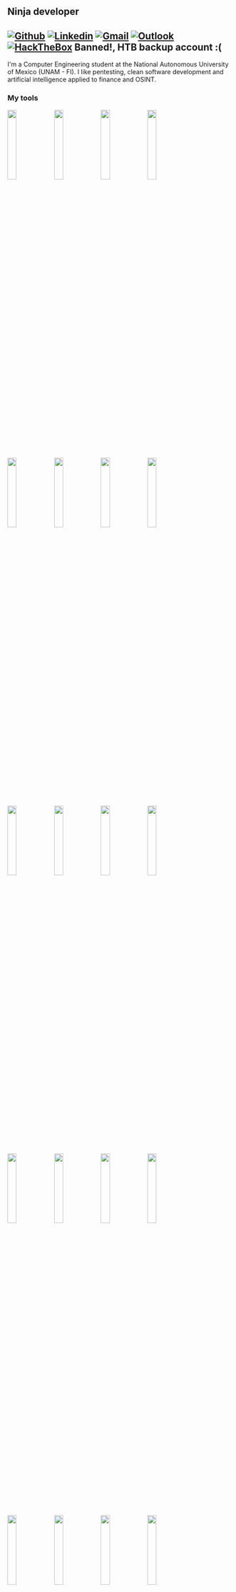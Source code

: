 ## Ninja developer

[![Github](https://img.shields.io/badge/-Github-000?style=flat&logo=Github&logoColor=white)](https://github.com/ValdrST)
[![Linkedin](https://img.shields.io/badge/-LinkedIn-blue?style=flat&logo=Linkedin&logoColor=white)](https://www.linkedin.com/in/valdrst/)
[![Gmail](https://img.shields.io/badge/-Gmail-c14438?style=flat&logo=Gmail&logoColor=white)](mailto:valdr.stiglitz@gmail.com)
[![Outlook](https://img.shields.io/badge/-Outlook-0078D4?style=flat&logo=Microsoft-Outlook&logoColor=white)](mailto:dark_reggae_93@comunidad.unam.mx)
[![HackTheBox](https://www.hackthebox.eu/badge/image/162581)](https://www.hackthebox.eu/profile/162581) Banned!, HTB backup account :( 
--

I'm a Computer Engineering student at the National Autonomous University of Mexico (UNAM - FI). 
I like pentesting, clean software development and artificial intelligence applied to finance and OSINT.

### My tools

  <code><img width="20%" src="https://www.vectorlogo.zone/logos/docker/docker-official.svg"></code>
  <code><img width="20%" src="https://www.vectorlogo.zone/logos/git-scm/git-scm-ar21.svg"></code>
  <code><img width="20%" src="https://www.vectorlogo.zone/logos/golang/golang-official.svg"></code>
  <code><img width="20%" src="https://www.vectorlogo.zone/logos/linux/linux-ar21.svg"></code>
</br>
  <code><img width="20%" src="https://upload.wikimedia.org/wikipedia/commons/9/96/Sass_Logo_Color.svg"></code>
  <code><img width="20%" src="https://upload.wikimedia.org/wikipedia/commons/b/bb/WxWidgets.svg"></code>
  <code><img width="20%" src="https://www.vectorlogo.zone/logos/gimp/gimp-ar21.svg"></code>
<code><img width="20%" src="https://upload.wikimedia.org/wikipedia/commons/3/3c/Logo_Blender.svg"></code>
  </br>
  <code><img width="20%" src="https://www.vectorlogo.zone/logos/python/python-ar21.svg"></code>
  <code><img width="20%" src="https://upload.wikimedia.org/wikipedia/commons/9/99/Unofficial_JavaScript_logo_2.svg"></code>
  <code><img width="20%" src="https://www.vectorlogo.zone/logos/ruby-lang/ruby-lang-vertical.svg"></code>
<code><img width="20%" src="https://www.vectorlogo.zone/logos/php/php-ar21.svg"></code>
  </br>
  <code><img width="20%" src="https://www.vectorlogo.zone/logos/jquery/jquery-official.svg"></code>
<code><img width="20%" src="https://www.vectorlogo.zone/logos/tensorflow/tensorflow-ar21.svg"></code>
  <code><img width="20%" src="https://www.vectorlogo.zone/logos/npmjs/npmjs-ar21.svg"></code>
  <code><img width="20%" src="https://www.vectorlogo.zone/logos/java/java-ar21.svg"></code>

  <br/>
  <code><img width="20%" src="https://www.vectorlogo.zone/logos/swift/swift-official.svg"></code>
  <code><img width="20%" src="https://www.vectorlogo.zone/logos/kotlinlang/kotlinlang-ar21.svg"></code>
  <code><img width="20%" src="https://www.vectorlogo.zone/logos/android/android-ar21.svg"></code>
  <code><img width="20%" src="https://www.vectorlogo.zone/logos/flutterio/flutterio-ar21.svg"></code>  
  </br>
  <code><img width="20%" src="https://www.vectorlogo.zone/logos/mysql/mysql-ar21.svg"></code>
  <code><img width="20%" src="https://www.vectorlogo.zone/logos/mongodb/mongodb-ar21.svg"></code>
  <code><img width="20%" src="https://www.vectorlogo.zone/logos/postgresql/postgresql-ar21.svg"></code>
  <code><img width="20%" src="https://www.vectorlogo.zone/logos/oracle/oracle-ar21.svg"></code>
  </br>
  <code><img width="20%" src="https://upload.wikimedia.org/wikipedia/commons/d/d5/Rust_programming_language_black_logo.svg"></code>
  <code><img width="20%" src="https://upload.wikimedia.org/wikipedia/commons/e/e9/Opengl-logo.svg"></code>
  <code><img width="20%" src="https://upload.wikimedia.org/wikipedia/commons/3/35/The_C_Programming_Language_logo.svg"></code>
  <code><img width="20%" src="https://upload.wikimedia.org/wikipedia/commons/1/18/ISO_C%2B%2B_Logo.svg"></code>
</p>

### git dev "CV":
<p>
  <a href="https://github.com/valdrST">
    <img width="100%" align="right" alt="Angel's github stats" src="https://github-readme-stats.vercel.app/api?username=valdrST&show_icons=true&hide_border=true" />
  </a>
  </p>
